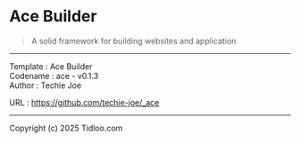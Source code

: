 # Ace Builder
> A solid framework for building websites and application
---

Template : Ace Builder  
Codename : ace - v0.1.3  
Author   : Techie Joe  

URL      : https://github.com/techie-joe/_ace  

---

Copyright (c) 2025 Tidloo.com